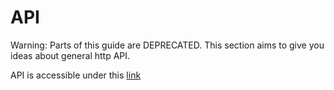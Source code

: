 # API

Warning: Parts of this guide are DEPRECATED. This section aims to give you ideas about general http API.

API is accessible under this [link](https://energylogserver.com/portal-manage/#data/AOK_KnowledgeBase/list/API)